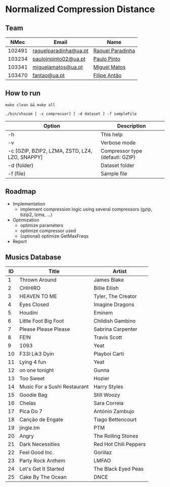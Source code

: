 # Normalized Compression Distance 

## Team

| NMec   | Email                 | Name                                                   |
|--------|-----------------------|--------------------------------------------------------|
| 102491 | raquelparadinha@ua.pt | [Raquel Paradinha](https://github.com/raquelparadinha) |
| 103234 | paulojnpinto02@ua.pt  | [Paulo Pinto](https://github.com/Pjnp5)                |
| 103341 | miguelamatos@ua.pt    | [Miguel Matos](https://github.com/mankings)            |
| 103470 | fantao@ua.pt          | [Filipe Antão](https://github.com/fantao)              |

## How to run

```make clean && make all```

```./bin/shazam [ -c compressor] [ -d dataset ] -f sampleFile ```

| Option                                         | Description                    |
|------------------------------------------------|--------------------------------|
| -h                                             | This help                      |
| -v                                             | Verbose mode                   |
| -c [GZIP, BZIP2, LZMA, ZSTD, LZ4, LZO, SNAPPY] | Compressor type (defautl: GZIP)|
| -d (folder)                                    | Dataset folder                 |
| -f (file)                                      | Sample file                    |

## Roadmap

- Implementation
  - implement compression logic using several compressors (gzip, bzip2, lzma, ...)
- Optimization
  - optimize parameters
  - optimize compressor used
  - (optional) optimize GetMaxFreqs
- Report

## Musics Database

| ID | Title                        | Artist                |
|----|------------------------------|-----------------------|
|  1 | Thrown Around                | James Blake           |
|  2 | CHIHIRO                      | Billie Eilish         |
|  3 | HEAVEN TO ME                 | Tyler, The Creator    |
|  4 | Eyes Closed                  | Imagine Dragons       |
|  5 | Houdini                      | Eminem                |
|  6 | Little Foot Big Foot         | Childish Gambino      |
|  7 | Please Please Please         | Sabrina Carpenter     |
|  8 | FE!N                         | Travis Scott          |
|  9 | 1093                         | Yeat                  |
| 10 | F33l Lik3 Dyin               | Playboi Carti         |
| 11 | Lying 4 fun                  | Yeat                  |
| 12 | on one tonight               | Gunna                 |
| 13 | Too Sweet                    | Hozier                |
| 14 | Music For a Sushi Restaurant | Harry Styles          |
| 15 | Goodie Bag                   | Still Woozy           |
| 16 | Chelas                       | Sara Correia          |
| 17 | Pica Do 7                    | António Zambujo       |
| 18 | Canção de Engate             | Tiago Bettencourt     |
| 19 | jingle.tm                    | PTM                   |
| 20 | Angry                        | The Rolling Stones    |
| 21 | Dark Necessities             | Red Hot Chili Peppers |
| 22 | Feel Good Inc.               | Gorillaz              |
| 23 | Party Rock Anthem            | LMFAO                 |
| 24 | Let's Get It Started         | The Black Eyed Peas   |
| 25 | Cake By The Ocean            | DNCE                  |

